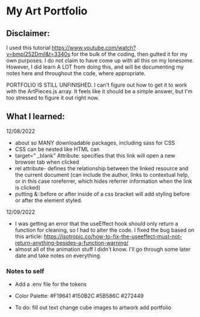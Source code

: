 # My Art Portfolio

## Disclaimer:
I used this tutorial
https://www.youtube.com/watch?v=bmpI252DmiI&t=3340s
 for the bulk of the coding, then gutted it for my own purposes. I do not claim to have come up with all this on my lonesome.
However, I did learn A LOT from doing this, and will be documenting my notes here and throughout the code, where appropriate.

PORTFOLIO IS STILL UNFINISHED. I can't figure out how to get it to work with the ArtPieces.js array. It feels like it should be a simple answer, but I'm too stressed to figure it out right now.


## What I learned:
12/08/2022
- about so MANY downloadable packages, including sass for CSS
- CSS can be nested like HTML can
- target=" _blank" Attribute: specifies that this link will open a new browser tab when clicked
- rel attribute- defines the relationship between the linked resource and the current document (can include the author, links to contextual help, or in this case roreferrer, which hides referrer information when the link is clicked)
- putting &::before or after inside of a css bracket will add styling before or after the element styled.

12/09/2022
- I was getting an error that the useEffect hook should only return a function for cleaning, so I had to alter the code. I fixed the bug based on this article: https://isotropic.co/how-to-fix-the-useeffect-must-not-return-anything-besides-a-function-warning/
- almost all of the animation stuff I didn't know. I'll go through some later date and take notes on everything.


### Notes to self
- Add a .env file for the tokens

- Color Palette:
#F19641
#150B2C
#5B586C
#272449

- To do:
fill out text
change cube images to artwork
add portfolio
